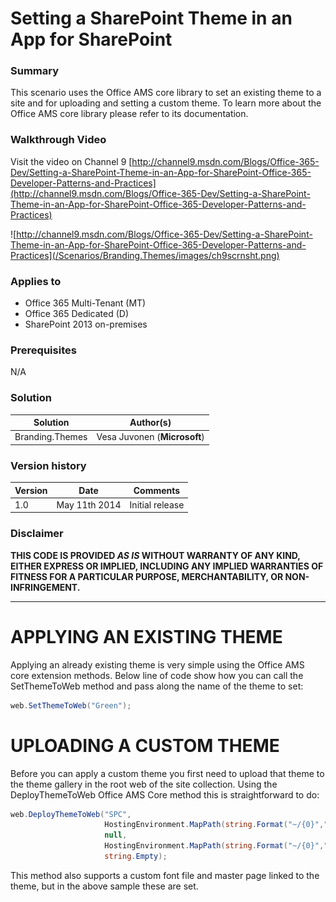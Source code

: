 # Setting a SharePoint Theme in an App for SharePoint #

### Summary ###
This scenario uses the Office AMS core library to set an existing theme to a site and for uploading and setting a custom theme. To learn more about the Office AMS core library please refer to its documentation.

### Walkthrough Video ###

Visit the video on Channel 9  [http://channel9.msdn.com/Blogs/Office-365-Dev/Setting-a-SharePoint-Theme-in-an-App-for-SharePoint-Office-365-Developer-Patterns-and-Practices](http://channel9.msdn.com/Blogs/Office-365-Dev/Setting-a-SharePoint-Theme-in-an-App-for-SharePoint-Office-365-Developer-Patterns-and-Practices)

![http://channel9.msdn.com/Blogs/Office-365-Dev/Setting-a-SharePoint-Theme-in-an-App-for-SharePoint-Office-365-Developer-Patterns-and-Practices](/Scenarios/Branding.Themes/images/ch9scrnsht.png)


### Applies to ###
- Office 365 Multi-Tenant (MT)
- Office 365 Dedicated (D)
- SharePoint 2013 on-premises


### Prerequisites ###
N/A

### Solution ###
Solution | Author(s)
---------|----------
Branding.Themes | Vesa Juvonen (**Microsoft**)

### Version history ###

Version  | Date | Comments
---------| -----| --------
1.0  | May 11th 2014 | Initial release

### Disclaimer ###
**THIS CODE IS PROVIDED *AS IS* WITHOUT WARRANTY OF ANY KIND, EITHER EXPRESS OR IMPLIED, INCLUDING ANY IMPLIED WARRANTIES OF FITNESS FOR A PARTICULAR PURPOSE, MERCHANTABILITY, OR NON-INFRINGEMENT.**

----------

# APPLYING AN EXISTING THEME #

Applying an already existing theme is very simple using the Office AMS core extension methods. Below line of code show how you can call the SetThemeToWeb method and pass along the name of the theme to set:
```C#
web.SetThemeToWeb("Green");
```
# UPLOADING A CUSTOM THEME #
Before you can apply a custom theme you first need to upload that theme to the theme gallery in the root web of the site collection. Using the DeployThemeToWeb Office AMS Core method this is straightforward to do:
```C#
web.DeployThemeToWeb("SPC", 
                     HostingEnvironment.MapPath(string.Format("~/{0}","Resources/Themes/SPC/SPCTheme.spcolor")), 
                     null,
                     HostingEnvironment.MapPath(string.Format("~/{0}","Resources/Themes/SPC/SPCbg.png")),
                     string.Empty);
```

This method also supports a custom font file and master page linked to the theme, but in the above sample these are set.
